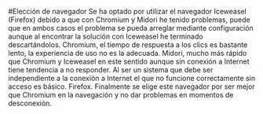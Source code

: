 #Elección de navegador
Se ha optado por utilizar el navegador Iceweasel (Firefox) debido a que con Chromium y Midori he tenido problemas, puede que en ambos casos el problema se pueda arreglar mediante configuración aunque al encontrar la solución con Iceweasel he terminado descartándolos. 
Chromium, el tiempo de respuesta a los clics es bastante lento, la experiencia de uso no es la adecuada.
Midori, mucho más rápido que Chromium y Iceweasel en este sentido aunque sin conexión a Internet tiene tendencia a no responder. Al ser un sistema que debe ser independiente a la conexión a Internet el que no funcione correctamente sin acceso es básico.
Firefox. Finalmente se elige este navegador por ser mejor que Chromium en la navegación y no dar problemas en momentos de desconexión.